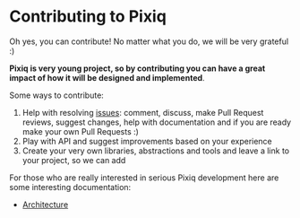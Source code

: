# Contributing to Pixiq

Oh yes, you can contribute! No matter what you do, we will be very grateful :)

**Pixiq is very young project, so by contributing you can have a great impact of how it will be designed and implemented**.

Some ways to contribute:
1. Help with resolving [issues](issues): comment, discuss, make Pull Request reviews, suggest changes, help with documentation and if you are ready make your own Pull Requests :) 
2. Play with API and suggest improvements based on your experience 
3. Create your very own libraries, abstractions and tools and leave a link to your project, so we can add 


For those who are really interested in serious Pixiq development here are some interesting documentation:
* [Architecture](docs/architecture.md)
